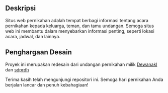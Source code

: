## Deskripsi

Situs web pernikahan adalah tempat berbagi informasi tentang acara pernikahan kepada keluarga, teman, dan tamu undangan. Semoga situs web ini membantu dalam menyebarkan informasi penting, seperti lokasi acara, jadwal, dan lainnya.

## Penghargaan Desain

Proyek ini merupakan redesain dari undangan pernikahan milik [Dewanakl](https://github.com/dewanakl) dan [sdprdh](https://github.com/sdprdh)

Terima kasih telah mengunjungi repositori ini. Semoga hari pernikahan Anda berjalan lancar dan penuh kebahagiaan!

